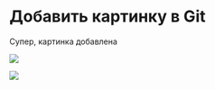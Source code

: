 # Добавить картинку в Git

Супер, картинка добавлена

![](https://w-dog.ru/wallpaper/raj-na-zemle-kally/id/306388/)

![](https://get.wallhere.com/photo/2048x1371-px-blue-clouds-lake-sky-water-811592.jpg)